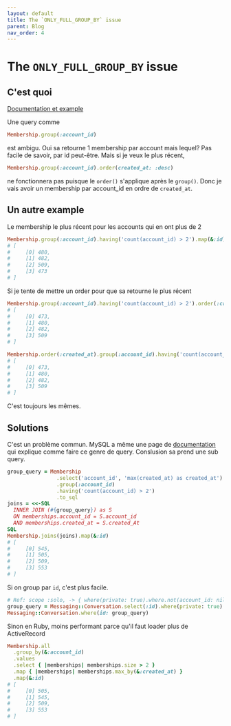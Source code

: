 ```yaml
---
layout: default
title: The `ONLY_FULL_GROUP_BY` issue
parent: Blog
nav_order: 4
---
```


# The `ONLY_FULL_GROUP_BY` issue

## C'est quoi

[Documentation et example](https://www.percona.com/blog/2019/05/13/solve-query-failures-regarding-only_full_group_by-sql-mode/)

Une query comme

```ruby
Membership.group(:account_id)
```

est ambigu. Oui sa retourne 1 membership par account mais lequel? Pas facile de savoir, par id peut-être. Mais si je veux le plus récent, 

```ruby
Membership.group(:account_id).order(created_at: :desc)
```

ne fonctionnera pas puisque le `order()` s'applique après le `group()`. Donc je vais avoir un membership par account_id
en ordre de `created_at`.

## Un autre example

Le membership le plus récent pour les accounts qui en ont plus de 2

```ruby
Membership.group(:account_id).having('count(account_id) > 2').map(&:id)
# [
#     [0] 480,
#     [1] 482,
#     [2] 509,
#     [3] 473
# ]
```

Si je tente de mettre un order pour que sa retourne le plus récent

```ruby
Membership.group(:account_id).having('count(account_id) > 2').order(:created_at).map(&:id)
# [
#     [0] 473,
#     [1] 480,
#     [2] 482,
#     [3] 509
# ]
```

```ruby
Membership.order(:created_at).group(:account_id).having('count(account_id) > 2').map(&:id)
# [
#     [0] 473,
#     [1] 480,
#     [2] 482,
#     [3] 509
# ]
```

C'est toujours les mêmes.


## Solutions

C'est un problème commun. MySQL a même une page de [documentation](https://dev.mysql.com/doc/refman/5.6/en/example-maximum-column-group-row.html)
 qui explique comme faire ce genre de query. Conslusion sa prend une sub query.


```ruby
group_query = Membership
                .select('account_id', 'max(created_at) as created_at')
                .group(:account_id)
                .having('count(account_id) > 2')
                .to_sql
joins = <<-SQL
  INNER JOIN (#{group_query}) as S
  ON memberships.account_id = S.account_id
  AND memberships.created_at = S.created_At
SQL
Membership.joins(joins).map(&:id)
# [
#     [0] 545,
#     [1] 505,
#     [2] 509,
#     [3] 553
# ]
```

Si on group par `id`, c'est plus facile.

```ruby
# Ref: scope :solo, -> { where(private: true).where.not(account_id: nil).joins(:conversers).group(:id).having('count(mess__conversers.id) = 1') }
group_query = Messaging::Conversation.select(:id).where(private: true).where.not(account_id: nil).joins(:conversers).group(:id).having('count(mess__conversers.id) = 1')
Messaging::Conversation.where(id: group_query)
```

Sinon en Ruby, moins performant parce qu'il faut loader plus de ActiveRecord

```ruby
Membership.all
  .group_by(&:account_id)
  .values
  .select { |memberships| memberships.size > 2 }
  .map { |memberships| memberships.max_by(&:created_at) }
  .map(&:id)
# [
#     [0] 505,
#     [1] 545,
#     [2] 509,
#     [3] 553
# ]
```


